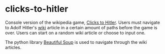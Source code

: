 # clicks-to-hitler

Console version of the wikipedia game, [Clicks to Hitler](https://en.wikipedia.org/wiki/Wikipedia:Wiki_Game). Users must navigate to Adolf Hitler's [wiki](https://en.wikipedia.org/wiki/Adolf_Hitler) article in a certain amount of paths before the game is over. Users can start on a random wiki article or choose to input one.

The python library [Beautiful Soup](https://www.crummy.com/software/BeautifulSoup/bs4/doc/) is used to navigate through the wiki articles.

